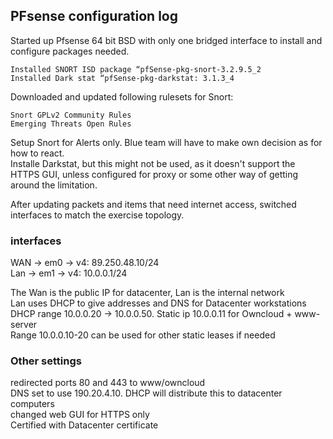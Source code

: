 ## PFsense configuration log

Started up Pfsense 64 bit BSD with only one bridged interface to install and configure packages needed.
```
Installed SNORT ISD package “pfSense-pkg-snort-3.2.9.5_2
Installed Dark stat “pfSense-pkg-darkstat: 3.1.3_4
```
Downloaded and updated following rulesets for Snort:
```
Snort GPLv2 Community Rules
Emerging Threats Open Rules
```
Setup Snort for Alerts only. Blue team will have to make own decision as for how to react.  
Installe Darkstat, but this might not be used, as it doesn't support the HTTPS GUI, unless configured for proxy or some other way of getting around the limitation.  

After updating packets and items that need internet access, switched interfaces to match the exercise topology.  

### interfaces  
WAN -> em0 -> v4: 89.250.48.10/24  
Lan -> em1 -> v4: 10.0.0.1/24  

The Wan is the public IP for datacenter, Lan is the internal network  
Lan uses DHCP to give addresses and DNS for Datacenter workstations  
DHCP range 10.0.0.20 -> 10.0.0.50. 
Static ip 10.0.0.11 for Owncloud + www-server  
Range 10.0.0.10-20 can be used for other static leases if needed  
### Other settings  

redirected ports 80 and 443 to www/owncloud  
DNS set to use 190.20.4.10. DHCP will distribute this to datacenter computers  
changed web GUI for HTTPS only  
Certified with Datacenter certificate  
